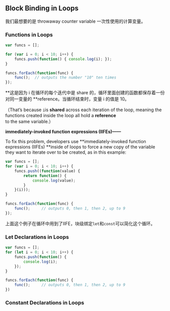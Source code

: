 ## Block Binding in Loops

我们最想要的是 throwaway counter variable 一次性使用的计算变量。

### Functions in Loops

```javascript
var funcs = [];

for (var i = 0; i < 10; i++) {
    funcs.push(function() { console.log(i); });
}

funcs.forEach(function(func) {
    func();  // outputs the number "10" ten times
});
```

**这是因为 i 在循环的每个迭代中是 share 的，循环里面创建的函数都保存着一份对同一变量的 **reference。当循环结束时，变量 i 的值是 10。

（That’s because `i`is **shared** across each iteration of the loop, meaning the functions created inside the loop all hold a **reference** to the same variable.）

**immediately-invoked function expressions \(IIFEs\)——**

To fix this problem, developers use **immediately-invoked function expressions \(IIFEs\) **inside of loops to force a new copy of the variable they want to iterate over to be created, as in this example:

```javascript
var funcs = [];
for (var i = 0; i < 10; i++) {
    funcs.push((function(value) {
        return function() {
            console.log(value);
        }
    }(i)));
}

funcs.forEach(function(func) {
    func();     // outputs 0, then 1, then 2, up to 9
});
```

上面这个例子在循环中用到了IIFE，块级绑定`let`和`const`可以简化这个循环。

### Let Declarations in Loops

```js
var funcs = [];
for (let i = 0; i < 10; i++) {
    funcs.push(function() {
        console.log(i);
    });
}

funcs.forEach(function(func) {
    func();     // outputs 0, then 1, then 2, up to 9
})
```

### Constant Declarations in Loops



